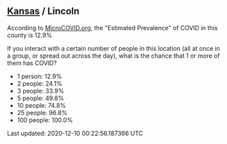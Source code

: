 
## [Kansas](/united-states/kansas) / Lincoln

According to [MicroCOVID.org](http://microcovid.org),
the "Estimated Prevalence" of COVID in this county is 12.9%

If you interact with a certain number of people in this location
(all at once in a group, or spread out across the day), what is the chance that
1 or more of them has COVID?

- 1 person: 12.9%
- 2 people: 24.1%
- 3 people: 33.9%
- 5 people: 49.8%
- 10 people: 74.8%
- 25 people: 96.8%
- 100 people: 100.0%

Last updated: 2020-12-10 00:22:56.187366 UTC

